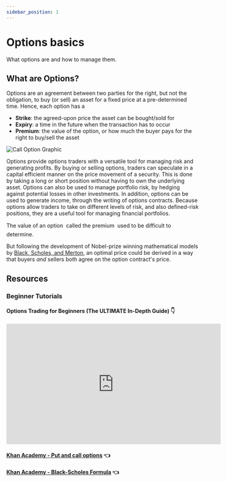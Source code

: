 ```yaml
---
sidebar_position: 1
---
```


# Options basics
What options are and how to manage them.

## What are Options?

Options are an agreement between two parties for the right, but not the obligation, to buy (or sell) an asset for a fixed price at a pre-determined time.
Hence, each option has a
- **Strike**: the agreed-upon price the asset can be bought/sold for
- **Expiry**: a time in the future when the transaction has to occur
- **Premium**: the value of the option, or how much the buyer pays for the right to buy/sell the asset

![Call Option Graphic](https://user-images.githubusercontent.com/62954565/228379525-d8fb6c35-e7bb-498d-87d5-3f1e4261f410.png)


Options provide options traders with a versatile tool for managing risk and generating profits.
By buying or selling options, traders can speculate in a capital efficient manner on the price movement of a security. This is done by taking a long or short position without having to own the underlying asset.
Options can also be used to manage portfolio risk, by hedging against potential losses in other investments.
In addition, options can be used to generate income, through the writing of options contracts.
Because options allow traders to take on different levels of risk, and also defined-risk positions, they are a useful tool for managing financial portfolios.

The value of an option &#151; called the premium &#151; used to be difficult to determine.

But following the development of Nobel-prize winning mathematical models by [Black, Scholes, and Merton](/docs/terms/blackscholes), an optimal price could be derived in a way that buyers _and_ sellers both agree on the option contract's price.

## Resources

### Beginner Tutorials

#### Options Trading for Beginners (The ULTIMATE In-Depth Guide) 👇
<iframe width="560" height="315" src="https://www.youtube.com/embed/7PM4rNDr4oI" title="YouTube video player" frameborder="0" allow="accelerometer; autoplay; clipboard-write; encrypted-media; gyroscope; picture-in-picture; web-share" allowfullscreen></iframe>

#### [Khan Academy - Put and call options](https://www.khanacademy.org/economics-finance-domain/core-finance/derivative-securities/put-call-options/v/american-call-options) 👈

#### [Khan Academy - Black-Scholes Formula](https://www.khanacademy.org/economics-finance-domain/core-finance/derivative-securities/black-scholes/v/introduction-to-the-black-scholes-formula) 👈
